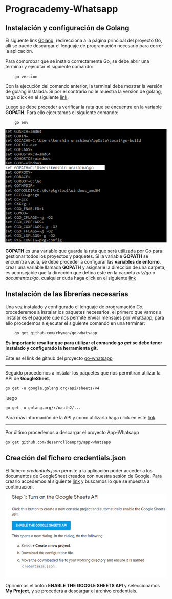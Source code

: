 # **Progracademy-Whatsapp**

## Instalación y configuración de Golang

El siguente link [Golang](https://golang.org), redirecciona a la página principal del proyecto Go, allí se puede descargar el lenguaje de programación necesario para correr la aplicación.

Para comprobar que se instalo correctamente Go, se debe abrir una terminar y ejecutar el siguiente comando:

```
    go version
```

Con la ejecución del comando anterior, la terminal debe mostrar la versión de golang instalada. Si por el contrario no le muestra la versión de golang, haga click en el siguiente [link](https://astaxie.gitbooks.io/build-web-application-with-golang/content/en/01.1.html).

Luego se debe proceder a verificar la ruta que se encuentra en la variable **GOPATH**. Para ello ejecutamos el siguiente comando:

```
    go env
```
![img](src/img/readme-img0.png)

**GOPATH** es una variable que guarda la ruta que será utilizada por Go para gestionar todos los proyectos y paquetes. Si la variable **GOPATH** se encuentra vacía, se debe proceder a configurar las **variables de entorno**, crear una variable llamada **GOPATH** y asignarle la dirección de una carpeta, es aconsejable que la dirección que defina este en la carpeta *raíz/go* o *documentos/go*, cualquier duda haga click en el siguiente [link](https://astaxie.gitbooks.io/build-web-application-with-golang/content/en/01.2.html)


## Instalación de las librerías necesarias

Una vez instalado y configurado el lenguaje de programación *Go*, procederemos a instalar los paquetes necesarios, el primero que vamos a instalar es el paquete que nos permite envíar mensajes por whatsapp, para ello procedemos a ejecutar el siguiente comando en una terminar:

```
    go get github.com/rhymen/go-whatsapp
```

**Es importante resaltar que para utilizar el comando *go get* se debe tener instalado y configurado la herramienta git.**

Este es el link de github del proyecto [go-whatsapp](https://github.com/Rhymen/go-whatsapp)

---

Seguido procedemos a instalar los paquetes que nos permitiran utilizar la API de **GoogleSheet**.

```
go get -u google.golang.org/api/sheets/v4
```

luego

```
go get -u golang.org/x/oauth2/...
```

Para más información de la API y como utilizarla haga click en este [link](https://developers.google.com/sheets/api/quickstart/go)

---

Por último procedemos a descargar el proyecto App-Whatsapp

```
go get github.com/desarrolloenprg/app-whatsapp
```

## Creación del fichero credentials.json

El fichero *credentials.json* permite a la aplicación poder acceder a los documentos de GoogleSheet creados con nuestra sesión de Google. Para crearlo accedemos al siguiente [link](link) y buscamos lo que se muestra a continuacion.

![img1](src/img/readme-img1.png)

Oprimimos el botón **ENABLE THE GOOGLE SHEETS API** y seleccionamos **My Project**, y se procederá a descargar el archivo credentials. 